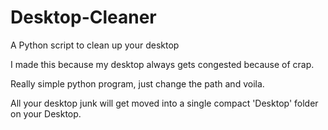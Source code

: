 # Desktop-Cleaner
A Python script to clean up your desktop

I made this because my desktop always gets congested because of crap.

Really simple python program, just change the path and voila.

All your desktop junk will get moved into a single compact 'Desktop' folder on your Desktop.

